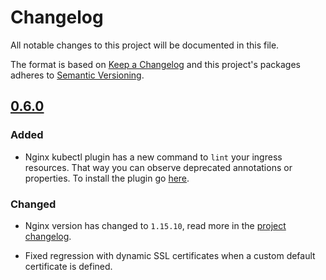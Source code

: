 # Changelog

All notable changes to this project will be documented in this file.

The format is based on [Keep a Changelog](http://keepachangelog.com/en/1.0.0/)
and this project's packages adheres to [Semantic Versioning](http://semver.org/spec/v2.0.0.html).


## [0.6.0]

### Added

- Nginx kubectl plugin has a new command to `lint` your ingress resources. That way you can observe deprecated annotations or properties. To install the plugin go [here](https://github.com/kubernetes/ingress-nginx/blob/29f7d9a77ade24a7366ef4a6f258b8aeef50678c/docs/kubectl-plugin.md).

### Changed

- Nginx version has changed to `1.15.10`, read more in the [project changelog](https://nginx.org/en/CHANGES).

- Fixed regression with dynamic SSL certificates when a custom default certificate is defined.

[0.6.0]: https://github.com/giantswarm/kubernetes-nginx-ingress-controller/pull/90
